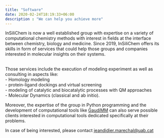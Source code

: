 ```yaml
---
title: "Software"
date: 2020-02-24T18:19:33+06:00
description : "We can help you achieve more"
---
```


InSiliChem is now a well established group with expertise on a variety of computational chemistry methods with interest in fields at the interface between chemistry, biology and medicine. Since 2019, InSiliChem offers its skills in form of services that could help those groups and companies interested in molecular insights on their systems.

<br>
Those services include the execution of modeling experiment as well as consulting in aspects like:
<br>
- Homology modeling <br>
- protein-ligand dockings and virtual screening <br>
- modeling of catalytic and biocatalytic processes with QM approaches <br>
- Molecular Dynamics (classical and ab initio). <br>

Moreover, the expertise of the group in Python programming and the development of computational tools like [GaudiMM](https://github.com/insilichem/gaudi) can also serve possible clients interested in computational tools dedicated specifically at their problems.

In case of being interested, please contact jeandidier.marechal@uab.cat


